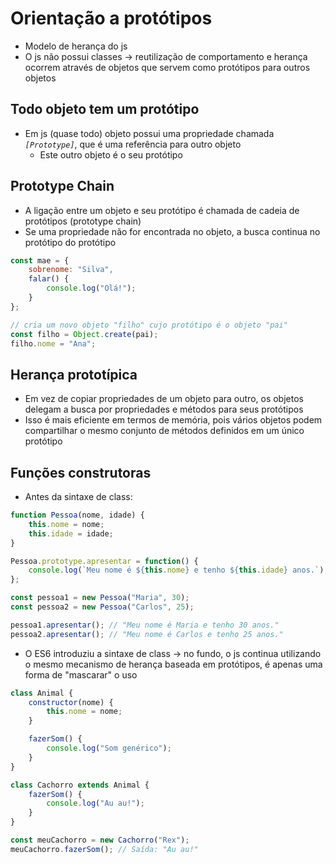 # Orientação a protótipos
- Modelo de herança do js
- O js não possui classes -> reutilização de comportamento e herança ocorrem através de objetos que servem como protótipos para outros objetos

## Todo objeto tem um protótipo
- Em js (quase todo) objeto possui uma propriedade chamada *`[Prototype]`*, que é uma referência para outro objeto
    - Este outro objeto é o seu protótipo

## Prototype Chain
- A ligação entre um objeto e seu protótipo é chamada de cadeia de protótipos (prototype chain)
- Se uma propriedade não for encontrada no objeto, a busca continua no protótipo do protótipo
~~~javascript
const mae = {
    sobrenome: "Silva",
    falar() {
        console.log("Olá!");
    }
};

// cria um novo objeto "filho" cujo protótipo é o objeto "pai"
const filho = Object.create(pai);
filho.nome = "Ana";
~~~

## Herança prototípica
- Em vez de copiar propriedades de um objeto para outro, os objetos delegam a busca por propriedades e métodos para seus protótipos
- Isso é mais eficiente em termos de memória, pois vários objetos podem compartilhar o mesmo conjunto de métodos definidos em um único protótipo

## Funções construtoras
- Antes da sintaxe de class:
~~~javascript
function Pessoa(nome, idade) {
    this.nome = nome;
    this.idade = idade;
}

Pessoa.prototype.apresentar = function() {
    console.log(`Meu nome é ${this.nome} e tenho ${this.idade} anos.`);
};

const pessoa1 = new Pessoa("Maria", 30);
const pessoa2 = new Pessoa("Carlos", 25);

pessoa1.apresentar(); // "Meu nome é Maria e tenho 30 anos."
pessoa2.apresentar(); // "Meu nome é Carlos e tenho 25 anos."
~~~

- O ES6 introduziu a sintaxe de class -> no fundo, o js continua utilizando o mesmo mecanismo de herança baseada em protótipos, é apenas uma forma de "mascarar" o uso
~~~javascript
class Animal {
    constructor(nome) {
        this.nome = nome;
    }

    fazerSom() {
        console.log("Som genérico");
    }
}

class Cachorro extends Animal {
    fazerSom() {
        console.log("Au au!");
    }
}

const meuCachorro = new Cachorro("Rex");
meuCachorro.fazerSom(); // Saída: "Au au!"
~~~